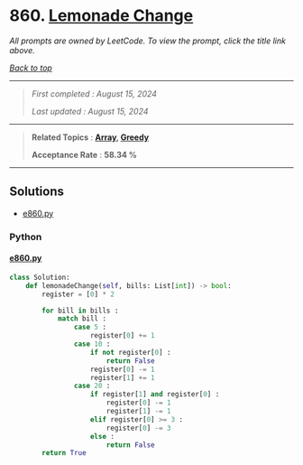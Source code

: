 # 860. [Lemonade Change](<https://leetcode.com/problems/lemonade-change>)

*All prompts are owned by LeetCode. To view the prompt, click the title link above.*

*[Back to top](<../README.md>)*

------

> *First completed : August 15, 2024*
>
> *Last updated : August 15, 2024*

------

> **Related Topics** : **[Array](<by_topic/Array.md>), [Greedy](<by_topic/Greedy.md>)**
>
> **Acceptance Rate** : **58.34 %**

------

## Solutions

- [e860.py](<../my-submissions/e860.py>)
### Python
#### [e860.py](<../my-submissions/e860.py>)
```Python
class Solution:
    def lemonadeChange(self, bills: List[int]) -> bool:
        register = [0] * 2

        for bill in bills :
            match bill :
                case 5 :
                    register[0] += 1
                case 10 :
                    if not register[0] :
                        return False
                    register[0] -= 1
                    register[1] += 1
                case 20 :
                    if register[1] and register[0] :
                        register[0] -= 1
                        register[1] -= 1
                    elif register[0] >= 3 :
                        register[0] -= 3
                    else :
                        return False
        return True

```

